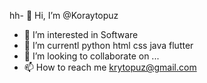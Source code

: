 hh- 👋 Hi, I’m @Koraytopuz
- 👀 I’m interested in Software 
- 🌱 I’m currentl python html css java flutter
- 💞️ I’m looking to collaborate on ...
- 📫 How to reach me krytopuz@gmail.com 

<!---teseşekkürler
Koraytopuz/Koraytopuz is a ✨ special ✨ repository because its `README.md` (this file) appears on your GitHub profile.
You can click the Preview link to take a look at your changes.
--->
